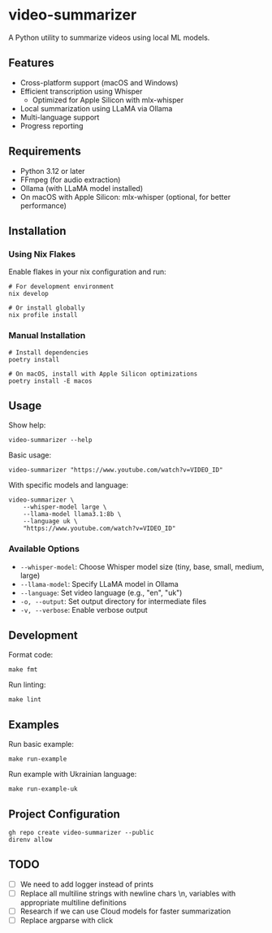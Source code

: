 # video-summarizer

A Python utility to summarize videos using local ML models.

## Features

- Cross-platform support (macOS and Windows)
- Efficient transcription using Whisper
  - Optimized for Apple Silicon with mlx-whisper
- Local summarization using LLaMA via Ollama
- Multi-language support
- Progress reporting

## Requirements

- Python 3.12 or later
- FFmpeg (for audio extraction)
- Ollama (with LLaMA model installed)
- On macOS with Apple Silicon: mlx-whisper (optional, for better performance)

## Installation

### Using Nix Flakes

Enable flakes in your nix configuration and run:

```console
# For development environment
nix develop

# Or install globally
nix profile install
```

### Manual Installation

```console
# Install dependencies
poetry install

# On macOS, install with Apple Silicon optimizations
poetry install -E macos
```

## Usage

Show help:
```console
video-summarizer --help
```

Basic usage:
```console
video-summarizer "https://www.youtube.com/watch?v=VIDEO_ID"
```

With specific models and language:
```console
video-summarizer \
    --whisper-model large \
    --llama-model llama3.1:8b \
    --language uk \
    "https://www.youtube.com/watch?v=VIDEO_ID"
```

### Available Options

- `--whisper-model`: Choose Whisper model size (tiny, base, small, medium, large)
- `--llama-model`: Specify LLaMA model in Ollama
- `--language`: Set video language (e.g., "en", "uk")
- `-o, --output`: Set output directory for intermediate files
- `-v, --verbose`: Enable verbose output

## Development

Format code:
```console
make fmt
```

Run linting:
```console
make lint
```

## Examples

Run basic example:
```console
make run-example
```

Run example with Ukrainian language:
```console
make run-example-uk
```

## Project Configuration

```console
gh repo create video-summarizer --public
direnv allow
```

## TODO

- [ ] We need to add logger instead of prints
- [ ] Replace all multiline strings with newline chars \n, variables with appropriate multiline definitions
- [ ] Research if we can use Cloud models for faster summarization
- [ ] Replace argparse with click
